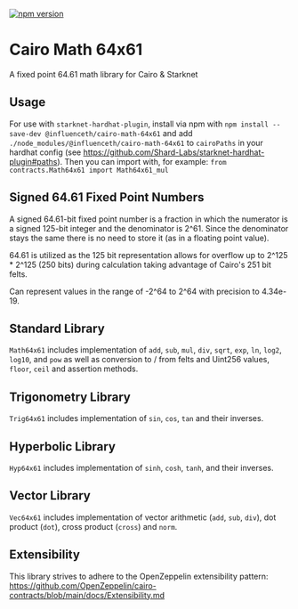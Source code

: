 [![npm version](https://badge.fury.io/js/@influenceth%2Fcairo-math-64x61.svg)](https://badge.fury.io/js/@influenceth%2Fcairo-math-64x61)

# Cairo Math 64x61

A fixed point 64.61 math library for Cairo & Starknet

## Usage ##
For use with `starknet-hardhat-plugin`, install via npm with `npm install --save-dev @influenceth/cairo-math-64x61` and add `./node_modules/@influenceth/cairo-math-64x61` to `cairoPaths` in your hardhat config (see https://github.com/Shard-Labs/starknet-hardhat-plugin#paths). Then you can import with, for example: `from contracts.Math64x61 import Math64x61_mul`

## Signed 64.61 Fixed Point Numbers ##
A signed 64.61-bit fixed point number is a fraction in which the numerator is a signed 125-bit integer and the denominator is 2^61. Since the denominator stays the same there is no need to store it (as in a floating point value).

64.61 is utilized as the 125 bit representation allows for overflow up to 2^125 * 2^125 (250 bits) during calculation taking advantage of Cairo's 251 bit felts.

Can represent values in the range of -2^64 to 2^64 with precision to 4.34e-19.

## Standard Library ##
`Math64x61` includes implementation of `add`, `sub`, `mul`, `div`, `sqrt`, `exp`, `ln`, `log2`, `log10`, and `pow` as well as conversion to / from felts and Uint256 values, `floor`, `ceil` and assertion methods.

## Trigonometry Library ##
`Trig64x61` includes implementation of `sin`, `cos`, `tan` and their inverses.

## Hyperbolic Library ##
`Hyp64x61` includes implementation of `sinh`, `cosh`, `tanh`, and their inverses.

## Vector Library ##
`Vec64x61` includes implementation of vector arithmetic (`add`, `sub`, `div`), dot product (`dot`), cross product (`cross`) and `norm`.

## Extensibility ##
This library strives to adhere to the OpenZeppelin extensibility pattern: https://github.com/OpenZeppelin/cairo-contracts/blob/main/docs/Extensibility.md
